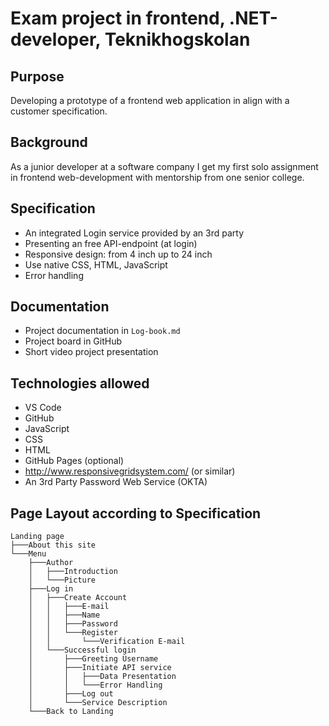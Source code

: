 
# Exam project in frontend, .NET-developer, Teknikhogskolan

## Purpose
Developing a prototype of a frontend web application in align with a customer specification.

## Background

As a junior developer at a software company I get my first solo assignment in frontend web-development with mentorship from one senior college.

## Specification
- An integrated Login service provided by an 3rd party
- Presenting an free API-endpoint (at login)
- Responsive design: from 4 inch up to 24 inch
- Use native CSS, HTML, JavaScript
- Error handling

## Documentation
- Project documentation in `Log-book.md`
- Project board in GitHub
- Short video project presentation

## Technologies allowed
- VS Code
- GitHub
- JavaScript
- CSS
- HTML
- GitHub Pages (optional)
- http://www.responsivegridsystem.com/ (or similar)
- An 3rd Party Password Web Service (OKTA)

## Page Layout according to Specification


    Landing page
    ├───About this site
    └───Menu
        ├───Author
        │   ├───Introduction
        │   └───Picture
        ├───Log in
        │   ├───Create Account
        │   │   ├───E-mail
        │   │   ├───Name
        │   │   ├───Password
        │   │   └───Register
        │   │       └───Verification E-mail
        │   └───Successful login
        │       ├───Greeting Username
        │       ├───Initiate API service
        │       │   ├───Data Presentation
        │       │   └───Error Handling
        │       ├───Log out
        │       └───Service Description
        └───Back to Landing